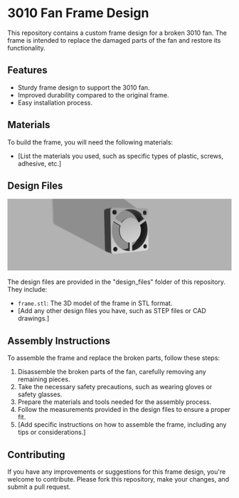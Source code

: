 # 3010 Fan Frame Design


This repository contains a custom frame design for a broken 3010 fan. The frame is intended to replace the damaged parts of the fan and restore its functionality. 

## Features

- Sturdy frame design to support the 3010 fan.
- Improved durability compared to the original frame.
- Easy installation process.

## Materials

To build the frame, you will need the following materials:

- [List the materials you used, such as specific types of plastic, screws, adhesive, etc.]

## Design Files

![alt text](https://github.com/enkhbold470/fan-frame-3010/blob/main/fan-frame-3010.png)

The design files are provided in the "design_files" folder of this repository. They include:

- `frame.stl`: The 3D model of the frame in STL format.
- [Add any other design files you have, such as STEP files or CAD drawings.]

## Assembly Instructions

To assemble the frame and replace the broken parts, follow these steps:

1. Disassemble the broken parts of the fan, carefully removing any remaining pieces.
2. Take the necessary safety precautions, such as wearing gloves or safety glasses.
3. Prepare the materials and tools needed for the assembly process.
4. Follow the measurements provided in the design files to ensure a proper fit.
5. [Add specific instructions on how to assemble the frame, including any tips or considerations.]

## Contributing

If you have any improvements or suggestions for this frame design, you're welcome to contribute. Please fork this repository, make your changes, and submit a pull request.


